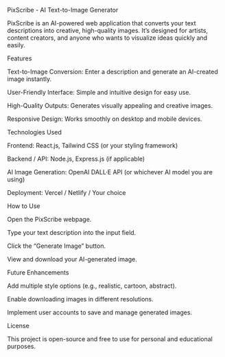 PixScribe - AI Text-to-Image Generator

PixScribe is an AI-powered web application that converts your text descriptions into creative, high-quality images. It’s designed for artists, content creators, and anyone who wants to visualize ideas quickly and easily.

Features

Text-to-Image Conversion: Enter a description and generate an AI-created image instantly.

User-Friendly Interface: Simple and intuitive design for easy use.

High-Quality Outputs: Generates visually appealing and creative images.

Responsive Design: Works smoothly on desktop and mobile devices.

Technologies Used

Frontend: React.js, Tailwind CSS (or your styling framework)

Backend / API: Node.js, Express.js (if applicable)

AI Image Generation: OpenAI DALL·E API (or whichever AI model you are using)

Deployment: Vercel / Netlify / Your choice

How to Use

Open the PixScribe webpage.

Type your text description into the input field.

Click the “Generate Image” button.

View and download your AI-generated image.

Future Enhancements

Add multiple style options (e.g., realistic, cartoon, abstract).

Enable downloading images in different resolutions.

Implement user accounts to save and manage generated images.

License

This project is open-source and free to use for personal and educational purposes.
